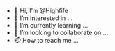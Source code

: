 - 👋 Hi, I’m @Highfife
- 👀 I’m interested in ...
- 🌱 I’m currently learning ...
- 💞️ I’m looking to collaborate on ...
- 📫 How to reach me ...

<!---
Highfife/Highfife is a ✨ special ✨ repository because its `README.md` (this file) appears on your GitHub profile.
You can click the Preview link to take a look at your changes.
--->
